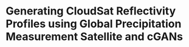 # Generating CloudSat Reflectivity Profiles using Global Precipitation Measurement Satellite and cGANs
